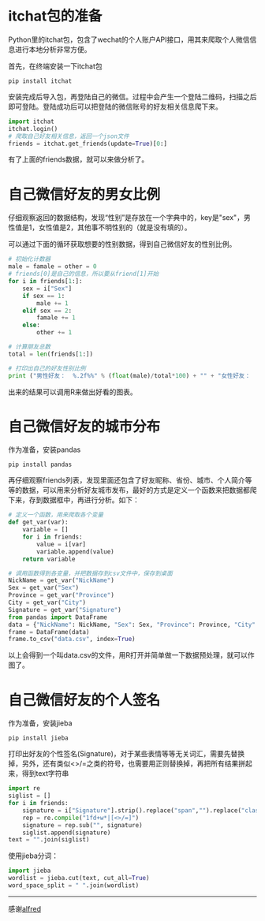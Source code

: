 # itchat包的准备

Python里的itchat包，包含了wechat的个人账户API接口，用其来爬取个人微信信息进行本地分析非常方便。

首先，在终端安装一下itchat包

```
pip install itchat
```

安装完成后导入包，再登陆自己的微信。过程中会产生一个登陆二维码，扫描之后即可登陆。登陆成功后可以把登陆的微信账号的好友相关信息爬下来。

```python
import itchat
itchat.login()
# 爬取自己好友相关信息，返回一个json文件
friends = itchat.get_friends(update=True)[0:]
```

有了上面的friends数据，就可以来做分析了。

# 自己微信好友的男女比例

仔细观察返回的数据结构，发现“性别”是存放在一个字典中的，key是"sex"，男性值是1，女性值是2，其他事不明性别的（就是没有填的）。

可以通过下面的循环获取想要的性别数据，得到自己微信好友的性别比例。

```python
# 初始化计数器
male = famale = other = 0
# friends[0]是自己的信息，所以要从friend[1]开始
for i in friends[1:]:
	sex = i["Sex"]
	if sex == 1:
		male += 1
	elif sex == 2:
		famale += 1
	else:
		other += 1

# 计算朋友总数
total = len(friends[1:])

# 打印出自己的好友性别比例
print ("男性好友：  %.2f%%" % (float(male)/total*100) + "" + "女性好友：  %.2f%%" % (float(famale)/total*100) + "" + "不明性别好友：  %.2f%%" % (float(other)/total*100))
```

出来的结果可以调用R来做出好看的图表。

# 自己微信好友的城市分布

作为准备，安装pandas

```
pip install pandas
```

再仔细观察friends列表，发现里面还包含了好友昵称、省份、城市、个人简介等等的数据，可以用来分析好友城市发布，最好的方式是定义一个函数来把数据都爬下来，存到数据框中，再进行分析。如下：

```python
# 定义一个函数，用来爬取各个变量
def get_var(var):
	variable = []
	for i in friends:
		value = i[var]
		variable.append(value)
	return variable

# 调用函数得到各变量，并把数据存到csv文件中，保存到桌面
NickName = get_var("NickName")
Sex = get_var("Sex")
Province = get_var("Province")
City = get_var("City")
Signature = get_var("Signature")
from pandas import DataFrame
data = {"NickName": NickName, "Sex": Sex, "Province": Province, "City": City, "Signature": Signature}
frame = DataFrame(data)
frame.to_csv("data.csv", index=True)
```

以上会得到一个叫data.csv的文件，用R打开并简单做一下数据预处理，就可以作图了。

# 自己微信好友的个人签名

作为准备，安装jieba

```
pip install jieba
```

打印出好友的个性签名(Signature)，对于某些表情等等无关词汇，需要先替换掉，另外，还有类似<>/=之类的符号，也需要用正则替换掉，再把所有结果拼起来，得到text字符串

```python
import re
siglist = []
for i in friends:
    signature = i["Signature"].strip().replace("span","").replace("class","").replace("emoji","")
    rep = re.compile("1fd+w*|[<>/=]")
    signature = rep.sub("", signature)
    siglist.append(signature)
text = "".join(siglist)
```

使用jieba分词：

```python
import jieba
wordlist = jieba.cut(text, cut_all=True)
word_space_split = " ".join(wordlist)
```

---
感谢[alfred](http://mp.weixin.qq.com/s/mW7PTofuCOQrW5e34Ei2Pw)
